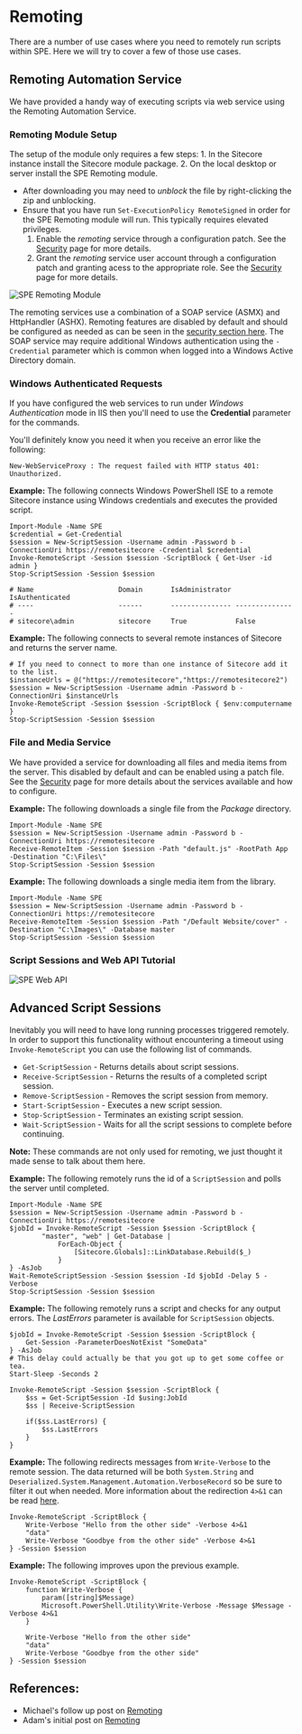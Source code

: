 # Remoting

There are a number of use cases where you need to remotely run scripts within SPE. Here we will try to cover a few of those use cases.

## Remoting Automation Service

We have provided a handy way of executing scripts via web service using the Remoting Automation Service.

### Remoting Module Setup

The setup of the module only requires a few steps: 1. In the Sitecore instance install the Sitecore module package. 2. On the local desktop or server install the SPE Remoting module.

* After downloading you may need to _unblock_ the file by right-clicking the zip and unblocking.
* Ensure that you have run `Set-ExecutionPolicy RemoteSigned` in order for the SPE Remoting module will run. This typically requires elevated privileges.
  1. Enable the _remoting_ service through a configuration patch. See the [Security](security/) page for more details.
  2. Grant the _remoting_ service user account through a configuration patch and granting acess to the appropriate role. See the [Security](security/) page for more details.

![SPE Remoting Module](https://img.youtube.com/vi/fGvT8eDdWrg/0.jpg)

The remoting services use a combination of a SOAP service \(ASMX\) and HttpHandler \(ASHX\). Remoting features are disabled by default and should be configured as needed as can be seen in the [security section here](security/). The SOAP service may require additional Windows authentication using the `-Credential` parameter which is common when logged into a Windows Active Directory domain.

### Windows Authenticated Requests

If you have configured the web services to run under _Windows Authentication_ mode in IIS then you'll need to use the **Credential** parameter for the commands.

You'll definitely know you need it when you receive an error like the following:

```text
New-WebServiceProxy : The request failed with HTTP status 401: Unauthorized.
```

**Example:** The following connects Windows PowerShell ISE to a remote Sitecore instance using Windows credentials and executes the provided script.

```text
Import-Module -Name SPE
$credential = Get-Credential
$session = New-ScriptSession -Username admin -Password b -ConnectionUri https://remotesitecore -Credential $credential
Invoke-RemoteScript -Session $session -ScriptBlock { Get-User -id admin }
Stop-ScriptSession -Session $session

# Name                     Domain       IsAdministrator IsAuthenticated
# ----                     ------       --------------- ---------------
# sitecore\admin           sitecore     True            False
```

**Example:** The following connects to several remote instances of Sitecore and returns the server name.

```text
# If you need to connect to more than one instance of Sitecore add it to the list.
$instanceUrls = @("https://remotesitecore","https://remotesitecore2")
$session = New-ScriptSession -Username admin -Password b -ConnectionUri $instanceUrls
Invoke-RemoteScript -Session $session -ScriptBlock { $env:computername }
Stop-ScriptSession -Session $session
```

### File and Media Service

We have provided a service for downloading all files and media items from the server. This disabled by default and can be enabled using a patch file. See the [Security](security/) page for more details about the services available and how to configure.

**Example:** The following downloads a single file from the _Package_ directory.

```text
Import-Module -Name SPE
$session = New-ScriptSession -Username admin -Password b -ConnectionUri https://remotesitecore
Receive-RemoteItem -Session $session -Path "default.js" -RootPath App -Destination "C:\Files\"
Stop-ScriptSession -Session $session
```

**Example:** The following downloads a single media item from the library.

```text
Import-Module -Name SPE
$session = New-ScriptSession -Username admin -Password b -ConnectionUri https://remotesitecore
Receive-RemoteItem -Session $session -Path "/Default Website/cover" -Destination "C:\Images\" -Database master
Stop-ScriptSession -Session $session
```

### Script Sessions and Web API Tutorial

![SPE Web API](https://img.youtube.com/vi/SmZBGKOryzQ/0.jpg)

## Advanced Script Sessions

Inevitably you will need to have long running processes triggered remotely. In order to support this functionality without encountering a timeout using `Invoke-RemoteScript` you can use the following list of commands.

* `Get-ScriptSession` - Returns details about script sessions.
* `Receive-ScriptSession` - Returns the results of a completed script session.
* `Remove-ScriptSession` - Removes the script session from memory.
* `Start-ScriptSession` - Executes a new script session.
* `Stop-ScriptSession` - Terminates an existing script session.
* `Wait-ScriptSession` - Waits for all the script sessions to complete before continuing.

**Note:** These commands are not only used for remoting, we just thought it made sense to talk about them here.

**Example:** The following remotely runs the id of a `ScriptSession` and polls the server until completed.

```text
Import-Module -Name SPE
$session = New-ScriptSession -Username admin -Password b -ConnectionUri https://remotesitecore
$jobId = Invoke-RemoteScript -Session $session -ScriptBlock {
        "master", "web" | Get-Database | 
            ForEach-Object { 
                [Sitecore.Globals]::LinkDatabase.Rebuild($_)
            }
} -AsJob
Wait-RemoteScriptSession -Session $session -Id $jobId -Delay 5 -Verbose
Stop-ScriptSession -Session $session
```

**Example:** The following remotely runs a script and checks for any output errors. The _LastErrors_ parameter is available for `ScriptSession` objects.

```text
$jobId = Invoke-RemoteScript -Session $session -ScriptBlock {
    Get-Session -ParameterDoesNotExist "SomeData"
} -AsJob
# This delay could actually be that you got up to get some coffee or tea.
Start-Sleep -Seconds 2

Invoke-RemoteScript -Session $session -ScriptBlock {
    $ss = Get-ScriptSession -Id $using:JobId
    $ss | Receive-ScriptSession

    if($ss.LastErrors) {
        $ss.LastErrors
    }
}
```

**Example:** The following redirects messages from `Write-Verbose` to the remote session. The data returned will be both `System.String` and `Deserialized.System.Management.Automation.VerboseRecord` so be sure to filter it out when needed. More information about the redirection `4>&1` can be read [here][4].

```text
Invoke-RemoteScript -ScriptBlock {
    Write-Verbose "Hello from the other side" -Verbose 4>&1
    "data"    
    Write-Verbose "Goodbye from the other side" -Verbose 4>&1
} -Session $session
```

**Example:** The following improves upon the previous example.

```text
Invoke-RemoteScript -ScriptBlock {
    function Write-Verbose {
        param([string]$Message)
        Microsoft.PowerShell.Utility\Write-Verbose -Message $Message -Verbose 4>&1
    }

    Write-Verbose "Hello from the other side"
    "data"    
    Write-Verbose "Goodbye from the other side"
} -Session $session
```

## References:

* Michael's follow up post on [Remoting](https://michaellwest.blogspot.com/2015/07/sitecore-powershell-extensions-remoting.html)
* Adam's initial post on [Remoting](https://blog.najmanowicz.com/2014/10/10/sitecore-powershell-extensions-remoting/)

[4]: [https://blogs.technet.microsoft.com/heyscriptingguy/2014/03/30/understanding-streams-redirection-and-write-host-in-powershell/](https://blogs.technet.microsoft.com/heyscriptingguy/2014/03/30/understanding-streams-redirection-and-write-host-in-powershell/)

